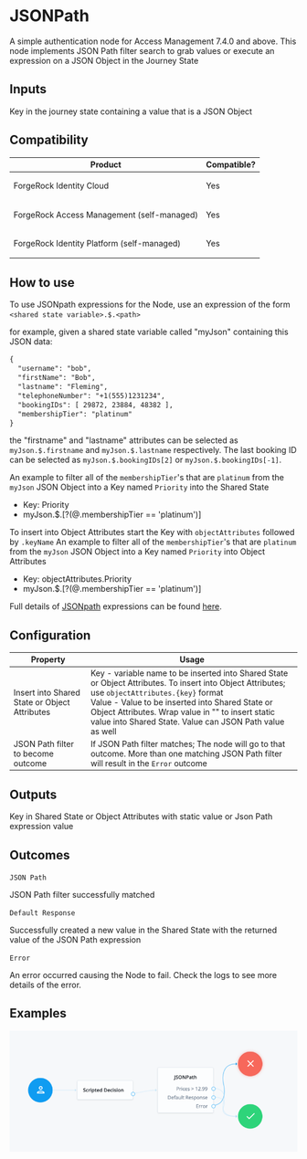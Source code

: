 # JSONPath

A simple authentication node for Access Management 7.4.0 and above. This node implements JSON Path filter search to grab values or execute an expression on a JSON Object in the Journey State

## Inputs

Key in the journey state containing a value that is a JSON Object

## Compatibility

<table>
  <colgroup>
    <col>
    <col>
  </colgroup>
  <thead>
  <tr>
    <th>Product</th>
    <th>Compatible?</th>
  </tr>
  </thead>
  <tbody>
  <tr>
    <td><p>ForgeRock Identity Cloud</p></td>
    <td><p><span>Yes</span></p></td>
  </tr>
  <tr>
    <td><p>ForgeRock Access Management (self-managed)</p></td>
    <td><p><span>Yes</span></p></td>
  </tr>
  <tr>
    <td><p>ForgeRock Identity Platform (self-managed)</p></td>
    <td><p><span>Yes</span></p></td>
  </tr>
  </tbody>
</table>

## How to use 

To use JSONpath expressions for the Node, use an expression of the form `<shared state variable>.$.<path>`

for example, given a shared state variable called "myJson" containing this JSON data:

```
{
  "username": "bob",
  "firstName": "Bob",
  "lastname": "Fleming",
  "telephoneNumber": "+1(555)1231234",
  "bookingIDs": [ 29872, 23884, 48382 ],
  "membershipTier": "platinum"
}
```

the "firstname" and "lastname" attributes can be selected as `myJson.$.firstname` and `myJson.$.lastname` respectively.
The last booking ID can be selected as `myJson.$.bookingIDs[2]` or `myJson.$.bookingIDs[-1]`.

An example to filter all of the `membershipTier`'s that are `platinum` from the `myJson` JSON Object into a Key named `Priority` into the Shared State
- Key: Priority
- myJson.$.[?(@.membershipTier == 'platinum')]

To insert into Object Attributes start the Key with `objectAttributes` followed by `.keyName`
An example to filter all of the `membershipTier`'s that are `platinum` from the `myJson` JSON Object into a Key named `Priority` into Object Attributes

- Key: objectAttributes.Priority
- myJson.$.[?(@.membershipTier == 'platinum')]

Full details of [JSONpath](https://github.com/json-path/JsonPath/blob/master/README.md) expressions can be found [here](https://github.com/json-path/JsonPath/blob/master/README.md).



## Configuration
<table>
<thead>
    <th>Property</th>
    <th>Usage</th>
</thead>
<tr>
<td>Insert into Shared State or Object Attributes</td>
<td>Key - variable name to be inserted into Shared State or Object Attributes. To insert into Object Attributes; use <code>objectAttributes.{key}</code> format<br>
    Value - Value to be inserted into Shared State or Object Attributes. Wrap value in "" to insert static value into Shared State. Value can JSON Path value as well
</td>
</tr>
<tr>
<td>JSON Path filter to become outcome</td>
<td>If JSON Path filter matches; The node will go to that outcome. More than one matching JSON Path filter will result in the <code>Error</code> outcome</td>
</tr>
</table>

## Outputs

Key in Shared State or Object Attributes with static value or Json Path expression value

## Outcomes

`JSON Path`

JSON Path filter successfully matched

`Default Response`

Successfully created a new value in the Shared State with the returned value of the JSON Path expression


`Error`

An error occurred causing the Node to fail. Check the logs to see more details of the error. 

## Examples

![ScreenShot](./example2.png)



